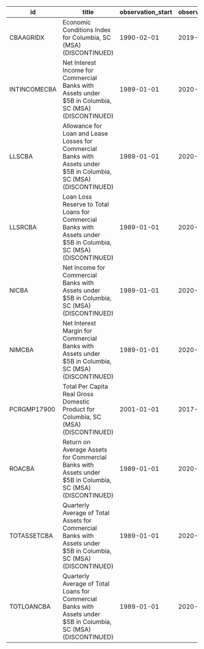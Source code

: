 | id           | title                                                                                                               | observation_start   | observation_end   |
|--------------|---------------------------------------------------------------------------------------------------------------------|---------------------|-------------------|
| CBAAGRIDX    | Economic Conditions Index for Columbia, SC (MSA) (DISCONTINUED)                                                     | 1990-02-01          | 2019-12-01        |
| INTINCOMECBA | Net Interest Income for Commercial Banks with Assets under $5B in Columbia, SC (MSA) (DISCONTINUED)                 | 1989-01-01          | 2020-07-01        |
| LLSCBA       | Allowance for Loan and Lease Losses for Commercial Banks with Assets under $5B in Columbia, SC (MSA) (DISCONTINUED) | 1989-01-01          | 2020-07-01        |
| LLSRCBA      | Loan Loss Reserve to Total Loans for Commercial Banks with Assets under $5B in Columbia, SC (MSA) (DISCONTINUED)    | 1989-01-01          | 2020-07-01        |
| NICBA        | Net Income for Commercial Banks with Assets under $5B in Columbia, SC (MSA) (DISCONTINUED)                          | 1989-01-01          | 2020-07-01        |
| NIMCBA       | Net Interest Margin for Commercial Banks with Assets under $5B in Columbia, SC (MSA) (DISCONTINUED)                 | 1989-01-01          | 2020-07-01        |
| PCRGMP17900  | Total Per Capita Real Gross Domestic Product for Columbia, SC (MSA) (DISCONTINUED)                                  | 2001-01-01          | 2017-01-01        |
| ROACBA       | Return on Average Assets for Commercial Banks with Assets under $5B in Columbia, SC (MSA) (DISCONTINUED)            | 1989-01-01          | 2020-07-01        |
| TOTASSETCBA  | Quarterly Average of Total Assets for Commercial Banks with Assets under $5B in Columbia, SC (MSA) (DISCONTINUED)   | 1989-01-01          | 2020-07-01        |
| TOTLOANCBA   | Quarterly Average of Total Loans for Commercial Banks with Assets under $5B in Columbia, SC (MSA) (DISCONTINUED)    | 1989-01-01          | 2020-07-01        |
